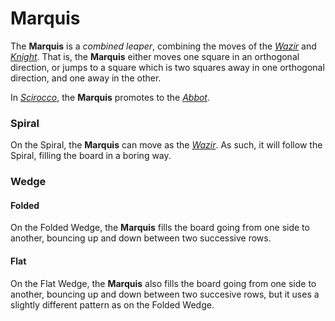 # Marquis

The **Marquis** is a *combined leaper*, combining the moves of
the [*Wazir*](wazir.html) and [*Knight*](knight.html). That is,
the **Marquis** either moves one square in an orthogonal direction,
or jumps to a square which is two squares away in one orthogonal
direction, and one away in the other.

In [*Scirocco*](#chess-v:rules/scirocco), the **Marquis** promotes
to the [*Abbot*](abbot.html).

### Spiral

On the Spiral, the **Marquis** can move as the [*Wazir*](wazir.html).
As such, it will follow the Spiral, filling the board in a boring way.

### Wedge

#### Folded

On the Folded Wedge, the **Marquis** fills the board going from one
side to another, bouncing up and down between two successive rows.

#### Flat

On the Flat Wedge, the **Marquis** also fills the board going from
one side to another, bouncing up and down between two succesive rows,
but it uses a slightly different pattern as on the Folded Wedge.
